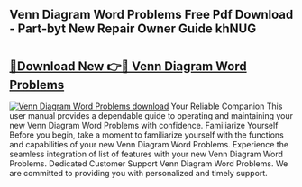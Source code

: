 ## Venn Diagram Word Problems Free Pdf Download - Part-byt New Repair Owner Guide khNUG

# <h2><a href="http://dfp3giq.blite.top/?on=Venn+Diagram+Word+Problems">🔗Download New 👉🔴 Venn Diagram Word Problems</a></h2>

[![Venn Diagram Word Problems download](https://i.imgur.com/lujVjoI.png)](http://dfp3giq.blite.top/?on=Venn+Diagram+Word+Problems)
Your Reliable Companion This user manual provides a dependable guide to operating and maintaining your new Venn Diagram Word Problems with confidence. Familiarize Yourself Before you begin, take a moment to familiarize yourself with the functions and capabilities of your new Venn Diagram Word Problems. Experience the seamless integration of list of features with your new Venn Diagram Word Problems. Dedicated Customer Support Venn Diagram Word Problems. We are committed to providing you with personalized and timely support.
